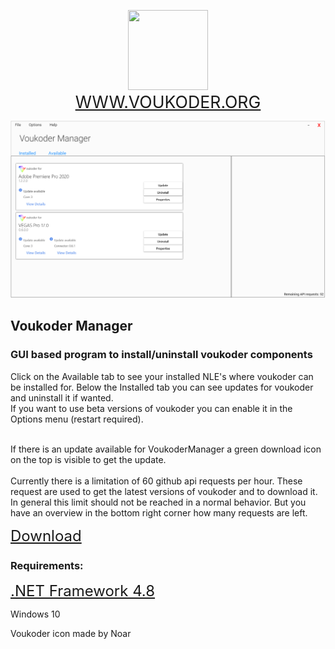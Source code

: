 <p align="center"><img src="https://www.voukoder.org/__resources/logo128.png" width="128" height="128">
<br><a href="https://www.voukoder.org" style="font-size:20pt;">WWW.VOUKODER.ORG</a></p>

![alt text](https://github.com/Kleinrotti/VoukoderManager/blob/master/cover.PNG)
## Voukoder Manager
### GUI based program to install/uninstall voukoder components

Click on the Available tab to see your installed NLE's where voukoder can be installed for.
Below the Installed tab you can see updates for voukoder and uninstall it if wanted.
<br>
If you want to use beta versions of voukoder you can enable it in the Options menu (restart required).

<br>
If there is an update available for VoukoderManager a green download icon on the top is visible to get the update.
<br>
<br>
Currently there is a limitation of 60 github api requests per hour. These request are used to get the latest versions of voukoder and to download it. In general this limit should not be reached in a normal behavior. But you have an overview in the bottom right corner how many requests are left.
<br>

<a href="https://github.com/Kleinrotti/VoukoderManager/releases" style="font-size:18pt;">Download</a></p>

### Requirements:
<a href="https://dotnet.microsoft.com/download/dotnet-framework/net48" style="font-size:18pt;">.NET Framework 4.8</a></p>
Windows 10
<br>

Voukoder icon made by Noar
